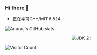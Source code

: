 ### Hi there 👋

<!--
**MrCQH/MrCQH** is a ✨ _special_ ✨ repository because its `README.md` (this file) appears on your GitHub profile.

Here are some ideas to get you started:

- 🔭 I’m currently working on ...
- 🌱 I’m currently learning ...
- 👯 I’m looking to collaborate on ...
- 🤔 I’m looking for help with ...
- 💬 Ask me about ...
- 📫 How to reach me: ...
- 😄 Pronouns: ...
- ⚡ Fun fact: ...
-->


- 正在学习C++/MIT 6.824

![Anurag's GitHub stats](https://github-readme-stats.vercel.app/api?username=MrCQH&show_icons=true&theme=radical)

<div align="center">
  <a align="center" href="https://openjdk.org/projects/jdk/21/">
    <img alt="JDK 21" src="https://img.shields.io/badge/code-JDK%2021-blue">
  </a>
  <img alt="" src="https://img.shields.io/badge/保持-好奇心-yellow">
  <img alt="" src="https://img.shields.io/badge/爱好-Coding-red">
</div> 

![Visitor Count](https://profile-counter.glitch.me/MrCQH/count.svg)

